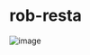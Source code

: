 # rob-resta


![image](https://raw.githubusercontent.com/kabilarajah/rob-resta/master/photos/admin_shop/1.png)
